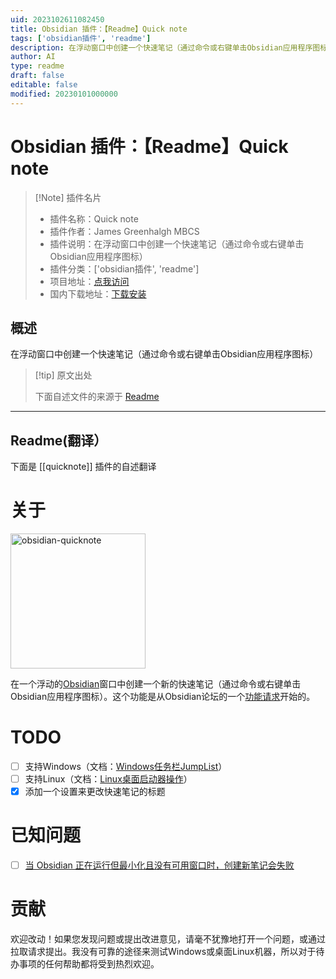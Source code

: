 ```yaml
---
uid: 2023102611082450
title: Obsidian 插件：【Readme】Quick note
tags: ['obsidian插件', 'readme']
description: 在浮动窗口中创建一个快速笔记（通过命令或右键单击Obsidian应用程序图标）
author: AI
type: readme
draft: false
editable: false
modified: 20230101000000
---
```


# Obsidian 插件：【Readme】Quick note

> [!Note] 插件名片
> - 插件名称：Quick note
> - 插件作者：James Greenhalgh MBCS
> - 插件说明：在浮动窗口中创建一个快速笔记（通过命令或右键单击Obsidian应用程序图标）
> - 插件分类：['obsidian插件', 'readme']
> - 项目地址：[点我访问](https://github.com/jamesgreenblue/obsidian-quicknote)
> - 国内下载地址：[下载安装](https://pkmer.cn/products/plugin/pluginMarket/?quicknote)

## 概述

在浮动窗口中创建一个快速笔记（通过命令或右键单击Obsidian应用程序图标）



> [!tip] 原文出处
> 
>下面自述文件的来源于 [Readme](https://ghproxy.net/https://raw.githubusercontent.com/jamesgreenblue/obsidian-quicknote/main/README.md)
> 

---

## Readme(翻译）

下面是 [[quicknote]] 插件的自述翻译


# 关于
<img width="216" alt="obsidian-quicknote" src="https://github.com/jamesgreenblue/obsidian-quicknote/assets/6577312/6b5b1bc7-e8e5-4e05-ba80-9f0318193947">

在一个浮动的[Obsidian](https://obsidian.md)窗口中创建一个新的快速笔记（通过命令或右键单击Obsidian应用程序图标）。这个功能是从Obsidian论坛的一个[功能请求](https://forum.obsidian.md/t/create-new-note-from-right-clicking-app-icon/63210)开始的。
# TODO
- [ ] 支持Windows（文档：[Windows任务栏JumpList](https://www.electronjs.org/docs/latest/tutorial/windows-taskbar)）
- [ ] 支持Linux（文档：[Linux桌面启动器操作](https://www.electronjs.org/docs/latest/tutorial/linux-desktop-actions)）
- [x] 添加一个设置来更改快速笔记的标题
# 已知问题

- [ ] [当 Obsidian 正在运行但最小化且没有可用窗口时，创建新笔记会失败](https://forum.obsidian.md/t/macos-creating-new-note-fails-when-obsidian-is-running-but-minimized-closed/51597)
# 贡献

欢迎改动！如果您发现问题或提出改进意见，请毫不犹豫地打开一个问题，或通过拉取请求提出。我没有可靠的途径来测试Windows或桌面Linux机器，所以对于待办事项的任何帮助都将受到热烈欢迎。




